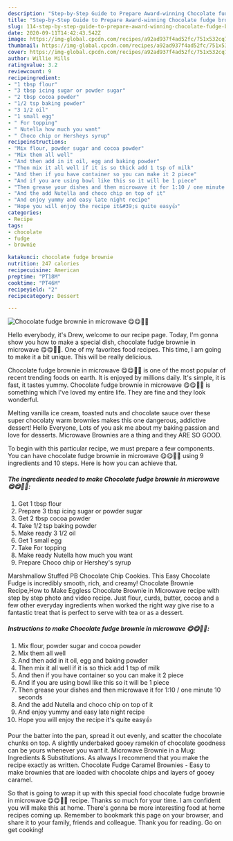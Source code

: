 ```yaml
---
description: "Step-by-Step Guide to Prepare Award-winning Chocolate fudge brownie in microwave 😋😋🤤🤤"
title: "Step-by-Step Guide to Prepare Award-winning Chocolate fudge brownie in microwave 😋😋🤤🤤"
slug: 114-step-by-step-guide-to-prepare-award-winning-chocolate-fudge-brownie-in-microwave
date: 2020-09-11T14:42:43.542Z
image: https://img-global.cpcdn.com/recipes/a92ad937f4ad52fc/751x532cq70/chocolate-fudge-brownie-in-microwave-😋😋🤤🤤-recipe-main-photo.jpg
thumbnail: https://img-global.cpcdn.com/recipes/a92ad937f4ad52fc/751x532cq70/chocolate-fudge-brownie-in-microwave-😋😋🤤🤤-recipe-main-photo.jpg
cover: https://img-global.cpcdn.com/recipes/a92ad937f4ad52fc/751x532cq70/chocolate-fudge-brownie-in-microwave-😋😋🤤🤤-recipe-main-photo.jpg
author: Willie Mills
ratingvalue: 3.2
reviewcount: 9
recipeingredient:
- "1 tbsp flour"
- "3 tbsp icing sugar or powder sugar"
- "2 tbsp cocoa powder"
- "1/2 tsp baking powder"
- "3 1/2 oil"
- "1 small egg"
- " For topping"
- " Nutella how much you want"
- " Choco chip or Hersheys syrup"
recipeinstructions:
- "Mix flour, powder sugar and cocoa powder"
- "Mix them all well"
- "And then add in it oil, egg and baking powder"
- "Then mix it all well if it is so thick add 1 tsp of milk"
- "And then if you have container so you can make it 2 piece"
- "And if you are using bowl like this so it will be 1 piece"
- "Then grease your dishes and then microwave it for 1:10 / one minute 10 seconds"
- "And the add Nutella and choco chip on top of it"
- "And enjoy yummy and easy late night recipe"
- "Hope you will enjoy the recipe it&#39;s quite easy👍"
categories:
- Recipe
tags:
- chocolate
- fudge
- brownie

katakunci: chocolate fudge brownie 
nutrition: 247 calories
recipecuisine: American
preptime: "PT18M"
cooktime: "PT46M"
recipeyield: "2"
recipecategory: Dessert

---
```



![Chocolate fudge brownie in microwave 😋😋🤤🤤](https://img-global.cpcdn.com/recipes/a92ad937f4ad52fc/751x532cq70/chocolate-fudge-brownie-in-microwave-😋😋🤤🤤-recipe-main-photo.jpg)

Hello everybody, it's Drew, welcome to our recipe page. Today, I'm gonna show you how to make a special dish, chocolate fudge brownie in microwave 😋😋🤤🤤. One of my favorites food recipes. This time, I am going to make it a bit unique. This will be really delicious.

Chocolate fudge brownie in microwave 😋😋🤤🤤 is one of the most popular of recent trending foods on earth. It is enjoyed by millions daily. It's simple, it is fast, it tastes yummy. Chocolate fudge brownie in microwave 😋😋🤤🤤 is something which I've loved my entire life. They are fine and they look wonderful.

Melting vanilla ice cream, toasted nuts and chocolate sauce over these super chocolaty warm brownies makes this one dangerous, addictive dessert! Hello Everyone, Lots of you ask me about my baking passion and love for desserts. Microwave Brownies are a thing and they ARE SO GOOD.


To begin with this particular recipe, we must prepare a few components. You can have chocolate fudge brownie in microwave 😋😋🤤🤤 using 9 ingredients and 10 steps. Here is how you can achieve that.

<!--inarticleads1-->

##### The ingredients needed to make Chocolate fudge brownie in microwave 😋😋🤤🤤:

1. Get 1 tbsp flour
1. Prepare 3 tbsp icing sugar or powder sugar
1. Get 2 tbsp cocoa powder
1. Take 1/2 tsp baking powder
1. Make ready 3 1/2 oil
1. Get 1 small egg
1. Take  For topping
1. Make ready  Nutella how much you want
1. Prepare  Choco chip or Hershey&#39;s syrup


Marshmallow Stuffed PB Chocolate Chip Cookies. This Easy Chocolate Fudge is incredibly smooth, rich, and creamy! Chocolate Brownie Recipe,How to Make Eggless Chocolate Brownie in Microwave recipe with step by step photo and video recipe. Just flour, curds, butter, cocoa and a few other everyday ingredients when worked the right way give rise to a fantastic treat that is perfect to serve with tea or as a dessert. 

<!--inarticleads2-->

##### Instructions to make Chocolate fudge brownie in microwave 😋😋🤤🤤:

1. Mix flour, powder sugar and cocoa powder
1. Mix them all well
1. And then add in it oil, egg and baking powder
1. Then mix it all well if it is so thick add 1 tsp of milk
1. And then if you have container so you can make it 2 piece
1. And if you are using bowl like this so it will be 1 piece
1. Then grease your dishes and then microwave it for 1:10 / one minute 10 seconds
1. And the add Nutella and choco chip on top of it
1. And enjoy yummy and easy late night recipe
1. Hope you will enjoy the recipe it&#39;s quite easy👍


Pour the batter into the pan, spread it out evenly, and scatter the chocolate chunks on top. A slightly underbaked gooey ramekin of chocolate goodness can be yours whenever you want it. Microwave Brownie in a Mug: Ingredients &amp; Substitutions. As always I recommend that you make the recipe exactly as written. Chocolate Fudge Caramel Brownies - Easy to make brownies that are loaded with chocolate chips and layers of gooey caramel. 

So that is going to wrap it up with this special food chocolate fudge brownie in microwave 😋😋🤤🤤 recipe. Thanks so much for your time. I am confident you will make this at home. There's gonna be more interesting food at home recipes coming up. Remember to bookmark this page on your browser, and share it to your family, friends and colleague. Thank you for reading. Go on get cooking!
